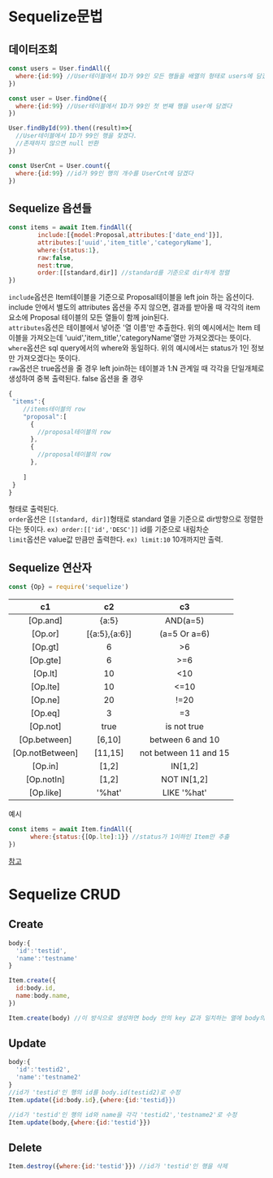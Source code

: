 # Sequelize문법      
## 데이터조회  
```javascript
const users = User.findAll({
  where:{id:99} //User테이블에서 ID가 99인 모든 행들을 배열의 형태로 users에 담겠다
})

const user = User.findOne({
  where:{id:99} //User테이블에서 ID가 99인 첫 번째 행을 user에 담겠다
})

User.findById(99).then((result)=>{
  //User테이블에서 ID가 99인 행을 찾겠다.
  //존재하지 않으면 null 반환
})

const UserCnt = User.count({
  where:{id:99} //id가 99인 행의 개수를 UserCnt에 담겠다
})
```    
## Sequelize 옵션들
```javascript
const items = await Item.findAll({
        include:[{model:Proposal,attributes:['date_end']}], 
        attributes:['uuid','item_title','categoryName'],
        where:{status:1},
        raw:false, 
        nest:true, 
        order:[[standard,dir]] //standard를 기준으로 dir하게 정렬
})
```  
`include`옵션은 Item테이블을 기준으로 Proposal테이블을 left join 하는 옵션이다. include 안에서 별도의 attributes 옵션을 주지 않으면, 결과를 받아올 때 각각의 item 요소에 Proposal 테이블의 모든 열들이 함께 join된다.  
`attributes`옵션은 테이블에서 넣어준 '열 이름'만 추출한다. 위의 예시에서는 Item 테이블을 가져오는데 'uuid','item_title','categoryName'열만 가져오겠다는 뜻이다.  
`where`옵션은 sql query에서의 where와 동일하다. 위의 예시에서는 status가 1인 정보만 가져오겠다는 뜻이다.  
`raw`옵션은 true옵션을 줄 경우 left join하는 테이블과 1:N 관계일 때 각각을 단일개체로 생성하여 중복 출력된다. false 옵션을 줄 경우  
```javascript
{
 "items":{
    //items테이블의 row
    "proposal":[
      {
        //proposal테이블의 row
      },
      {
        //proposal테이블의 row
      },
      
    ]
 }
}
```
형태로 출력된다.  
`order`옵션은 `[[standard, dir]]`형태로 standard 열을 기준으로 dir방향으로 정렬한다는 뜻이다. `ex) order:[['id','DESC']]` id를 기준으로 내림차순  
`limit`옵션은 value값 만큼만 출력한다. `ex) limit:10` 10개까지만 출력.    

## Sequelize 연산자  
```javascript
const {Op} = require('sequelize')
```
c1|c2|c3
:--:|:--:|:--:
[Op.and]|{a:5}|AND(a=5)
[Op.or]|[{a:5},{a:6}]|(a=5 Or a=6)
[Op.gt]|6|>6
[Op.gte]|6|>=6
[Op.lt]|10|<10
[Op.lte]|10|<=10
[Op.ne]|20|!=20
[Op.eq]|3|=3
[Op.not]|true|is not true
[Op.between]|[6,10]|between 6 and 10
[Op.notBetween]|[11,15]|not between 11 and 15
[Op.in]|[1,2]|IN[1,2]
[Op.notIn]|[1,2]|NOT IN[1,2]
[Op.like]|'%hat'|LIKE '%hat'  
예시  
```javascript
const items = await Item.findAll({
      where:{status:{[Op.lte]:1}} //status가 1이하인 Item만 추출
})
```  
[참고](https://velog.io/@cadenzah/sequelize-document-2)      

# Sequelize CRUD  
## Create  
```javascript
body:{
  'id':'testid',
  'name':'testname'
}

Item.create({
  id:body.id,
  name:body.name,
})

Item.create(body) //이 방식으로 생성하면 body 안의 key 값과 일치하는 열에 body의 value 값이 주어지며 생성
```    
## Update
```javascript
body:{
  'id':'testid2',
  'name':'testname2'
}
//id가 'testid'인 행의 id를 body.id(testid2)로 수정
Item.update({id:body.id},{where:{id:'testid}})

//id가 'testid'인 행의 id와 name을 각각 'testid2','testname2'로 수정
Item.update(body,{where:{id:'testid'}})
```    
## Delete
```javascript
Item.destroy({where:{id:'testid'}}) //id가 'testid'인 행을 삭제
```
